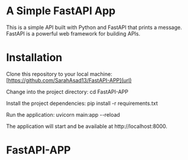 # A Simple FastAPI App

This is a simple API built with Python and FastAPI that prints a message. FastAPI is a powerful web framework for building APIs.

# Installation 
Clone this repository to your local machine:
[https://github.com/SarahAsad13/FastAPI-APP](url)

Change into the project directory:
cd FastAPI-APP

Install the project dependencies:
pip install -r requirements.txt

Run the application:
uvicorn main:app --reload

The application will start and be available at http://localhost:8000.

# FastAPI-APP
